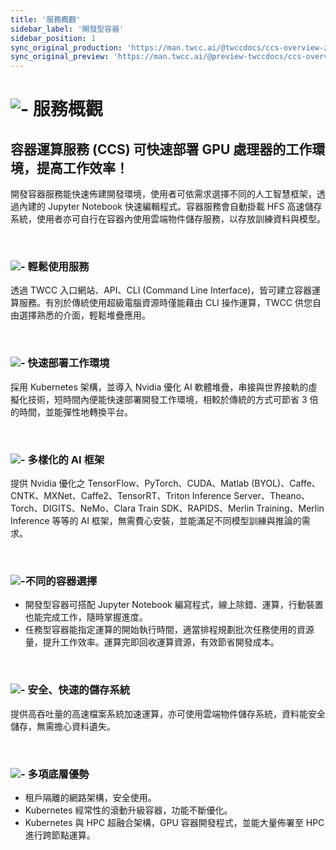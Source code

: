```yaml
---
title: '服務概觀'
sidebar_label: '開發型容器'
sidebar_position: 1
sync_original_production: 'https://man.twcc.ai/@twccdocs/ccs-overview-zh' 
sync_original_preview: 'https://man.twcc.ai/@preview-twccdocs/ccs-overview-zh' 
---
```



# ![-](https://cos.twcc.ai/SYS-MANUAL/uploads/upload_0b81080da8a39866cd1e0aa0471e9552.png) 服務概觀


## 容器運算服務 (CCS) 可快速部署 GPU 處理器的工作環境，提高工作效率！

開發容器服務能快速佈建開發環境，使用者可依需求選擇不同的人工智慧框架，透過內建的 Jupyter Notebook 快速編輯程式。容器服務會自動掛載 HFS 高速儲存系統，使用者亦可自行在容器內使用雲端物件儲存服務，以存放訓練資料與模型。

<br/>

### ![-](https://cos.twcc.ai/SYS-MANUAL/uploads/upload_9031b03afa1291f2d95f9dbc60cf2948.png) 輕鬆使用服務
<!-- <img style={{width:35+'px', height:25+'px'}} src='https://cos.twcc.ai/SYS-MANUAL/uploads/upload_9031b03afa1291f2d95f9dbc60cf2948.png'/>  -->


透過 TWCC 入口網站、API、CLI (Command Line Interface)，皆可建立容器運算服務。有別於傳統使用超級電腦資源時僅能藉由 CLI 操作運算，TWCC 供您自由選擇熟悉的介面，輕鬆堆疊應用。

<br/>

### ![-](https://cos.twcc.ai/SYS-MANUAL/uploads/upload_afd344f9a1b3d0567f83a250da8b8d26.png) 快速部署工作環境
<!-- <img style={{width:35+'px', height:25+'px'}} src='https://cos.twcc.ai/SYS-MANUAL/uploads/upload_afd344f9a1b3d0567f83a250da8b8d26.png'/>  -->

採用 Kubernetes 架構，並導入 Nvidia 優化 AI 軟體堆疊，串接與世界接軌的虛擬化技術，短時間內便能快速部署開發工作環境，相較於傳統的方式可節省 3 倍的時間，並能彈性地轉換平台。

<br/>

### ![-](https://cos.twcc.ai/SYS-MANUAL/uploads/upload_d404fdf4e28033ae3c6185c87888ab51.png) 多樣化的 AI 框架
<!-- <img style={{width:35+'px', height:25+'px'}} src='https://cos.twcc.ai/SYS-MANUAL/uploads/upload_d404fdf4e28033ae3c6185c87888ab51.png'/> -->

提供 Nvidia 優化之     TensorFlow、PyTorch、CUDA、Matlab (BYOL)、Caffe、CNTK、MXNet、Caffe2、TensorRT、Triton Inference Server、Theano、Torch、DIGITS、NeMo、Clara Train SDK、RAPIDS、Merlin Training、Merlin Inference 等等的 AI 框架，無需費心安裝，並能滿足不同模型訓練與推論的需求。

<br/>

### ![-](https://cos.twcc.ai/SYS-MANUAL/uploads/upload_cb712cc256270388197b36fdb9757d68.png)不同的容器選擇
<!-- <img style={{width:35+'px', height:25+'px'}} src='https://cos.twcc.ai/SYS-MANUAL/uploads/upload_cb712cc256270388197b36fdb9757d68.png'/>  -->

- 開發型容器可搭配 Jupyter Notebook 編寫程式，線上除錯、運算，行動裝置也能完成工作，隨時掌握進度。
- 任務型容器能指定運算的開始執行時間，適當排程規劃批次任務使用的資源量，提升工作效率。運算完即回收運算資源，有效節省開發成本。

<br/>

### ![-](https://cos.twcc.ai/SYS-MANUAL/uploads/upload_22d79d4fc2df0425c3f9c9e1e0591396.png) 安全、快速的儲存系統
<!-- <img style={{width:35+'px', height:25+'px'}} src='https://cos.twcc.ai/SYS-MANUAL/uploads/upload_22d79d4fc2df0425c3f9c9e1e0591396.png'/>  -->

提供高吞吐量的高速檔案系統加速運算，亦可使用雲端物件儲存系統，資料能安全儲存，無需擔心資料遺失。

<br/>

### ![-](https://cos.twcc.ai/SYS-MANUAL/uploads/upload_b5b69c51d21e91a714e4152465fed59e.png) 多項底層優勢
<!-- <img style={{width:35+'px', height:25+'px'}} src='https://cos.twcc.ai/SYS-MANUAL/uploads/upload_b5b69c51d21e91a714e4152465fed59e.png'/>  -->


- 租戶隔離的網路架構，安全使用。
- Kubernetes 經常性的滾動升級容器，功能不斷優化。
- Kubernetes 與 HPC 超融合架構，GPU 容器開發程式，並能大量佈署至 HPC 進行跨節點運算。


